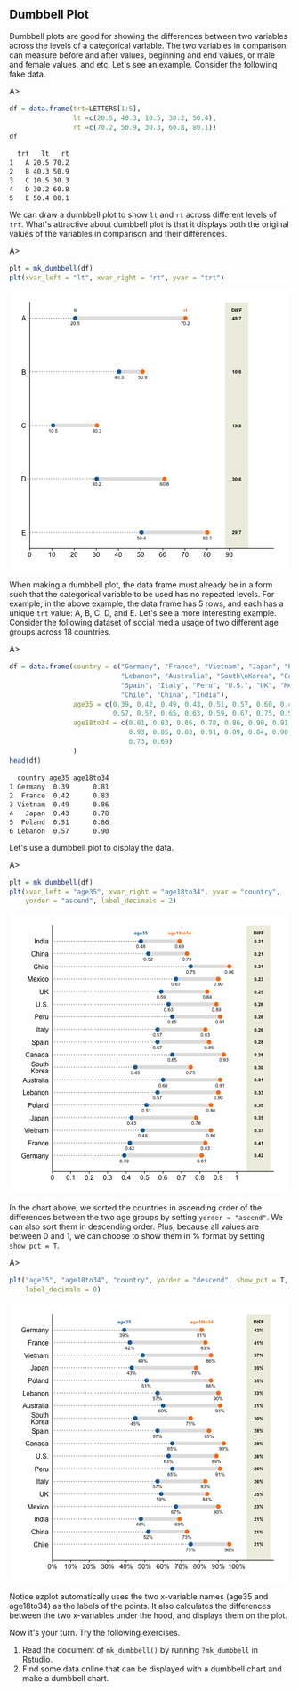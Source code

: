 ## Dumbbell Plot

Dumbbell plots are good for showing the differences between two variables across
the levels of a categorical variable. The two variables in comparison can 
measure before and after values, beginning and end values, or male and female 
values, and etc. Let's see an example. Consider the following fake data.

A>
```r
df = data.frame(trt=LETTERS[1:5],
                lt =c(20.5, 40.3, 10.5, 30.2, 50.4),
                rt =c(70.2, 50.9, 30.3, 60.8, 80.1))
df
```

```
  trt   lt   rt
1   A 20.5 70.2
2   B 40.3 50.9
3   C 10.5 30.3
4   D 30.2 60.8
5   E 50.4 80.1
```

We can draw a dumbbell plot to show `lt` and `rt` across different levels of
`trt`. What's attractive about dumbbell plot is that it displays both the 
original values of the variables in comparison and their differences. 

A>
```r
plt = mk_dumbbell(df)
plt(xvar_left = "lt", xvar_right = "rt", yvar = "trt")
```

![lt vs. rt across trt](images/dumbbell_fake-1.png)

When making a dumbbell plot, the data frame must already be in a form such that
the categorical variable to be used has no repeated levels. For example, in the
above example, the data frame has 5 rows, and each has a unique `trt` value: A,
B, C, D, and E. Let's see a more interesting example. Consider the following
dataset of social media usage of two different age groups across 18 countries.

A>
```r
df = data.frame(country = c("Germany", "France", "Vietnam", "Japan", "Poland",
                            "Lebanon", "Australia", "South\nKorea", "Canada",
                            "Spain", "Italy", "Peru", "U.S.", "UK", "Mexico",
                            "Chile", "China", "India"),
                age35 = c(0.39, 0.42, 0.49, 0.43, 0.51, 0.57, 0.60, 0.45, 0.65, 
                          0.57, 0.57, 0.65, 0.63, 0.59, 0.67, 0.75, 0.52, 0.48),
                age18to34 = c(0.81, 0.83, 0.86, 0.78, 0.86, 0.90, 0.91, 0.75, 
                              0.93, 0.85, 0.83, 0.91, 0.89, 0.84, 0.90, 0.96, 
                              0.73, 0.69)
                )
head(df)
```

```
  country age35 age18to34
1 Germany  0.39      0.81
2  France  0.42      0.83
3 Vietnam  0.49      0.86
4   Japan  0.43      0.78
5  Poland  0.51      0.86
6 Lebanon  0.57      0.90
```

Let's use a dumbbell plot to display the data.

A>
```r
plt = mk_dumbbell(df)
plt(xvar_left = "age35", xvar_right = "age18to34", yvar = "country", 
    yorder = "ascend", label_decimals = 2)
```

![Social Media Usage of 2 Age Groups](images/dumbbell_sm_p1-1.png)

In the chart above, we sorted the countries in ascending order of the differences
between the two age groups by setting `yorder = "ascend"`. We can also sort 
them in descending order. Plus, because all values are between 0 and 1, we can
choose to show them in % format by setting `show_pct = T`.

A>
```r
plt("age35", "age18to34", "country", yorder = "descend", show_pct = T,
    label_decimals = 0)
```

![Social Media Usage of 2 Age Groups](images/dumbbell_sm_p2-1.png)

Notice ezplot automatically uses the two x-variable names (age35 and 
age18to34) as the labels of the points. It also calculates the differences 
between the two x-variables under the hood, and displays them on the plot. 

Now it's your turn. Try the following exercises.

1. Read the document of `mk_dumbbell()` by running `?mk_dumbbell` in Rstudio. 
2. Find some data online that can be displayed with a dumbbell chart and make
a dumbbell chart. 
